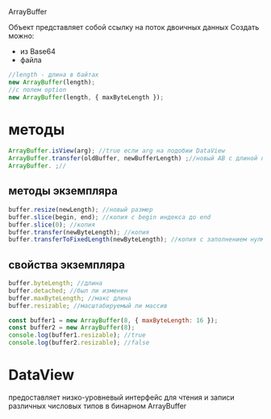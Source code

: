 ArrayBuffer

Объект представляет собой ссылку на поток двоичных данных
Создать можно:

- из Base64
- файла

```js
//length - длина в байтах
new ArrayBuffer(length);
//с полем option
new ArrayBuffer(length, { maxByteLength });
```

# методы

```js
ArrayBuffer.isView(arg); //true если arg на подобии DataView
ArrayBuffer.transfer(oldBuffer, newBufferLength) ;//новый AB с длиной newBufferLength
ArrayBuffer. ;//

```

## методы экземпляра

```js
buffer.resize(newLength); //новый размер
buffer.slice(begin, end); //копия с begin индекса до end
buffer.slice(0); //копия
buffer.transfer(newByteLength); //копия
buffer.transferToFixedLength(newByteLength); //копия с заполнением нулми
```

## свойства экземпляра

```js
buffer.byteLength; //длина
buffer.detached; //был ли изменен
buffer.maxByteLength; //макс длина
buffer.resizable; //масштабируемый ли массив

const buffer1 = new ArrayBuffer(8, { maxByteLength: 16 });
const buffer2 = new ArrayBuffer(8);
console.log(buffer1.resizable); //true
console.log(buffer2.resizable); //false
```

# DataView

предоставляет низко-уровневый интерфейс для чтения и записи различных числовых типов в бинарном ArrayBuffer
